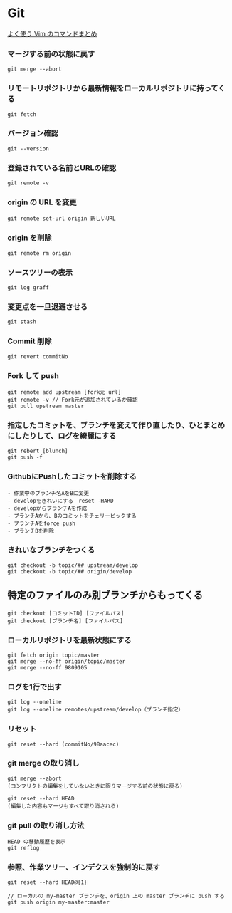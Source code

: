# Git

[よく使う Vim のコマンドまとめ](https://qiita.com/hide/items/5bfe5b322872c61a6896)

### マージする前の状態に戻す
`git merge --abort` 

### リモートリポジトリから最新情報をローカルリポジトリに持ってくる
`git fetch` 

### バージョン確認
`git --version `

### 登録されている名前とURLの確認
`git remote -v `

### origin の URL を変更
`git remote set-url origin 新しいURL`

### origin を削除
`git remote rm origin`

### ソースツリーの表示
`git log graff `

### 変更点を一旦退避させる
`git stash `

### Commit 削除
`git revert commitNo`

### Fork して push
    git remote add upstream [fork元 url]
    git remote -v // Fork元が追加されているか確認
    git pull upstream master

### 指定したコミットを、ブランチを変えて作り直したり、ひとまとめにしたりして、ログを綺麗にする

    git rebert [blunch]
    git push -f 

### GithubにPushしたコミットを削除する

    - 作業中のブランチ名AをBに変更
    - developをきれいにする　reset -HARD
    - developからブランチAを作成
    - ブランチAから、Bのコミットをチェリーピックする
    - ブランチAをforce push
    - ブランチBを削除
    

### きれいなブランチをつくる

    git checkout -b topic/## upstream/develop
    git checkout -b topic/## origin/develop

## **特定のファイルのみ別ブランチからもってくる**

    git checkout [コミットID] [ファイルパス]
    git checkout [ブランチ名] [ファイルパス]

### ローカルリポジトリを最新状態にする

    git fetch origin topic/master
    git merge --no-ff origin/topic/master
    git merge --no-ff 9809105

### ログを1行で出す

    git log --oneline
    git log --oneline remotes/upstream/develop（ブランチ指定）

### リセット

    git reset --hard (commitNo/98aacec)

### git merge の取り消し

    git merge --abort
    (コンフリクトの編集をしていないときに限りマージする前の状態に戻る)
    
    git reset --hard HEAD
    (編集した内容もマージもすべて取り消される)

### git pull の取り消し方法

    HEAD の移動履歴を表示
    git reflog

### 参照、作業ツリー、インデクスを強制的に戻す

    git reset --hard HEAD@{1}

    // ローカルの my-master ブランチを、origin 上の master ブランチに push する
    git push origin my-master:master
